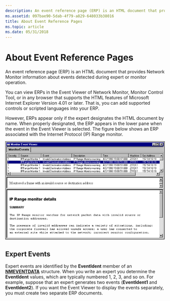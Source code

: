 ```yaml
---
description: An event reference page (ERP) is an HTML document that provides Network Monitor information about events detected during expert or monitor operation.
ms.assetid: 097bae90-5dab-4f79-a829-648033b38016
title: About Event Reference Pages
ms.topic: article
ms.date: 05/31/2018
---
```


# About Event Reference Pages

An event reference page (ERP) is an HTML document that provides Network Monitor information about events detected during expert or monitor operation.

You can view ERPs in the Event Viewer of Network Monitor, Monitor Control Tool, or in any browser that supports the HTML features of Microsoft Internet Explorer Version 4.01 or later. That is, you can add supported controls or scripted languages into your ERP.

However, ERPs appear only if the expert designates the HTML document by name. When properly designated, the ERP appears in the lower pane when the event in the Event Viewer is selected. The figure below shows an ERP associated with the Internet Protocol (IP) Range monitor.

![an erp associated with the ip range monitor](images/exview2.png)

## Expert Events

Expert events are identified by the **EventIdent** member of an [**NMEVENTDATA**](nmeventdata.md) structure. When you write an expert you determine the **EventIdent** values, which are typically numbered 1, 2, 3, and so on. For example, suppose that an expert generates two events (**EventIdent1** and **EventIdent2**). If you want the Event Viewer to display the events separately, you must create two separate ERP documents.

 

 



